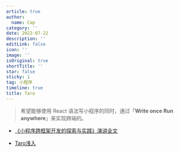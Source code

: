 ```yaml
---
article: true
author:
  name: Cap
category: ''
date: 2022-07-22
description: ''
editLink: false
icon: ''
image: ''
isOriginal: true
shortTitle: ''
star: false
sticky: 1
tag: 小程序
timeline: true
title: Taro
---
```




  > 希望能够使用 React 语法写小程序的同时，通过「**Write once Run anywhere**」来实现跨端的。

- [《小程序跨框架开发的探索与实践》演讲全文](https://docs.taro.zone/blog/2020-01-02-gmtc/)

- [Taro浅入](./Taro.pdf)
